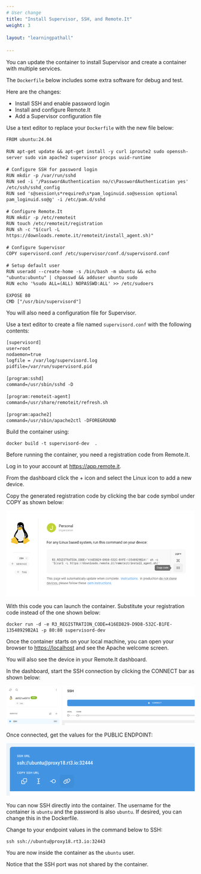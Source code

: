 ```yaml
---
# User change
title: "Install Supervisor, SSH, and Remote.It"
weight: 3

layout: "learningpathall"

---
```


You can update the container to install Supervisor and create a container with multiple services.

The `Dockerfile` below includes some extra software for debug and test. 

Here are the changes:
- Install SSH and enable password login
- Install and configure Remote.It
- Add a Supervisor configuration file 

Use a text editor to replace your `Dockerfile` with the new file below:

```console
FROM ubuntu:24.04

RUN apt-get update && apt-get install -y curl iproute2 sudo openssh-server sudo vim apache2 supervisor procps uuid-runtime

# Configure SSH for password login
RUN mkdir -p /var/run/sshd
RUN sed -i '/PasswordAuthentication no/c\PasswordAuthentication yes' /etc/ssh/sshd_config
RUN sed 's@session\s*required\s*pam_loginuid.so@session optional pam_loginuid.so@g' -i /etc/pam.d/sshd

# Configure Remote.It
RUN mkdir -p /etc/remoteit
RUN touch /etc/remoteit/registration
RUN sh -c "$(curl -L https://downloads.remote.it/remoteit/install_agent.sh)"

# Configure Supervisor
COPY supervisord.conf /etc/supervisor/conf.d/supervisord.conf

# Setup default user
RUN useradd --create-home -s /bin/bash -m ubuntu && echo "ubuntu:ubuntu" | chpasswd && adduser ubuntu sudo
RUN echo '%sudo ALL=(ALL) NOPASSWD:ALL' >> /etc/sudoers

EXPOSE 80
CMD ["/usr/bin/supervisord"]
```

You will also need a configuration file for Supervisor. 

Use a text editor to create a file named `supervisord.conf` with the following contents:

```console
[supervisord]
user=root
nodaemon=true
logfile = /var/log/supervisord.log
pidfile=/var/run/supervisord.pid

[program:sshd]
command=/usr/sbin/sshd -D

[program:remoteit-agent]
command=/usr/share/remoteit/refresh.sh

[program:apache2]
command=/usr/sbin/apache2ctl -DFOREGROUND
```

Build the container using:

```console
docker build -t supervisord-dev  .
```

Before running the container, you need a registration code from Remote.It. 

Log in to your account at https://app.remote.it.

From the dashboard click the + icon and select the Linux icon to add a new device.

Copy the generated registration code by clicking the bar code symbol under COPY as shown below:

![Registration code #center](remoteit-code.png)

With this code you can launch the container. Substitute your registration code instead of the one shown below:

```console
docker run -d -e R3_REGISTRATION_CODE=416ED829-D9D8-532C-B1FE-13548929B2A1 -p 80:80 supervisord-dev
```

Once the container starts on your local machine, you can open your browser to [https://localhost](http://localhost) and see the Apache welcome screen.

You will also see the device in your Remote.It dashboard. 

In the dashboard, start the SSH connection by clicking the CONNECT bar as shown below:

![Connect #center](connect.png)

Once connected, get the values for the PUBLIC ENDPOINT:

![Public endpoint #center](endpoint.png)

You can now SSH directly into the container. The username for the container is `ubuntu` and the password is also `ubuntu`. If desired, you can change this in the Dockerfile.

Change to your endpoint values in the command below to SSH:

```console
ssh ssh://ubuntu@proxy18.rt3.io:32443
```

You are now inside the container as the `ubuntu` user.

Notice that the SSH port was not shared by the container. 








